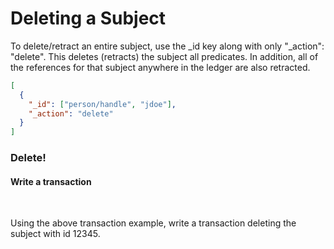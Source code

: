 # Deleting a Subject

To delete/retract an entire subject, use the \_id key along with only "\_action": "delete". This deletes (retracts) the subject all predicates. In addition, all of the references for that subject anywhere in the ledger are also retracted.

```json
[
  {
    "_id": ["person/handle", "jdoe"],
    "_action": "delete"
  }
]
```

<div class="challenge">
<h3>Delete!</h3>
<h4>Write a transaction</h4>
<br/>
<p>Using the above transaction example, write a transaction deleting the subject with id 12345.</p>
<br/>
</div>
